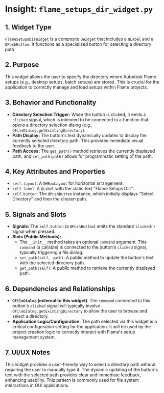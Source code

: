 # Insight: `flame_setups_dir_widget.py`

## 1. Widget Type

`FlameSetupsDirWidget` is a composite `QWidget` that includes a `QLabel` and a `QPushButton`. It functions as a specialized button for selecting a directory path.

## 2. Purpose

This widget allows the user to specify the directory where Autodesk Flame setups (e.g., desktop setups, batch setups) are stored. This is crucial for the application to correctly manage and load setups within Flame projects.

## 3. Behavior and Functionality

- **Directory Selection Trigger:** When the button is clicked, it emits a `clicked` signal, which is intended to be connected to a function that opens a directory selection dialog (e.g., `QFileDialog.getExistingDirectory`).
- **Path Display:** The button's text dynamically updates to display the currently selected directory path. This provides immediate visual feedback to the user.
- **Path Access:** The `get_path()` method retrieves the currently displayed path, and `set_path(path)` allows for programmatic setting of the path.

## 4. Key Attributes and Properties

- `self.layout`: A `QHBoxLayout` for horizontal arrangement.
- `self.label`: A `QLabel` with the static text "Flame Setups Dir:".
- `self.button`: The `QPushButton` instance, which initially displays "Select Directory" and then the chosen path.

## 5. Signals and Slots

- **Signals:** The `self.button` (a `QPushButton`) emits the standard `clicked()` signal when pressed.
- **Slots (Public Methods):**
  - The `__init__` method takes an optional `command` argument. This `command` (a callable) is connected to the button's `clicked` signal, typically triggering a file dialog.
  - `set_path(self, path)`: A public method to update the button's text with the selected directory path.
  - `get_path(self)`: A public method to retrieve the currently displayed path.

## 6. Dependencies and Relationships

- **`QFileDialog` (external to this widget)**: The `command` connected to this button's `clicked` signal will typically involve `QFileDialog.getExistingDirectory` to allow the user to browse and select a directory.
- **Application Logic/Configuration**: The path selected via this widget is a critical configuration setting for the application. It will be used by the project creation logic to correctly interact with Flame's setup management system.

## 7. UI/UX Notes

This widget provides a user-friendly way to select a directory path without requiring the user to manually type it. The dynamic updating of the button's text with the selected path provides clear and immediate feedback, enhancing usability. This pattern is commonly used for file system interactions in GUI applications.